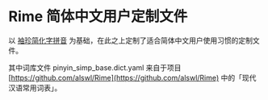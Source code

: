 # Rime 简体中文用户定制文件
以 [袖珍简化字拼音](https://github.com/rime/rime-pinyin-simp) 为基础，在此之上定制了适合简体中文用户使用习惯的定制文件。

其中词库文件 pinyin_simp_base.dict.yaml 来自于项目 [https://github.com/alswl/Rime](https://github.com/alswl/Rime) 中的「现代汉语常用词表」。